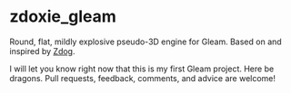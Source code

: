 # zdoxie_gleam

Round, flat, mildly explosive pseudo-3D engine for Gleam. Based on and inspired by [Zdog](https://github.com/metafizzy/zdog).

I will let you know right now that this is my first Gleam project. Here be dragons. Pull requests, feedback, comments, and advice are welcome!